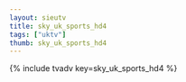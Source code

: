 ```yaml
--- 
layout: sieutv
title: sky_uk_sports_hd4
tags: ["uktv"]
thumb: sky_uk_sports_hd4
---
```

{% include tvadv key=sky_uk_sports_hd4 %}
